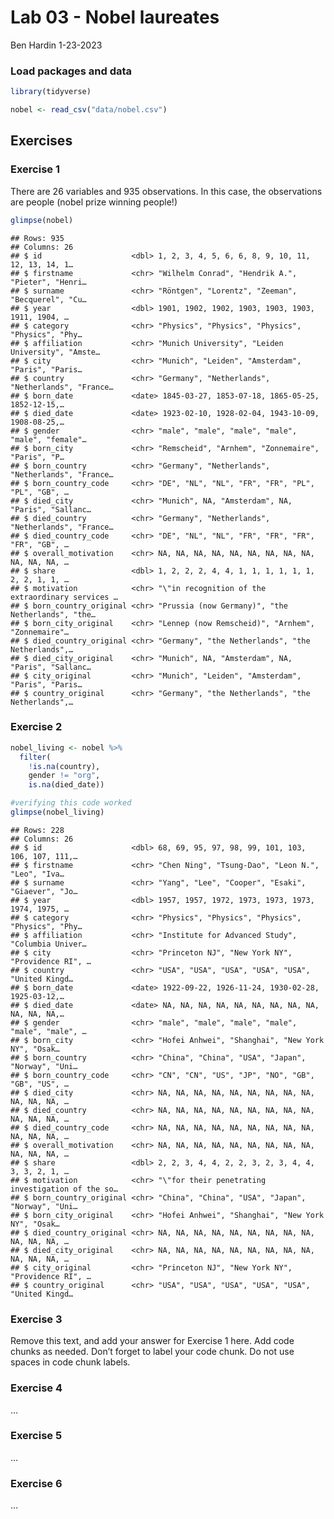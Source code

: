 Lab 03 - Nobel laureates
================
Ben Hardin
1-23-2023

### Load packages and data

``` r
library(tidyverse) 
```

``` r
nobel <- read_csv("data/nobel.csv")
```

## Exercises

### Exercise 1

There are 26 variables and 935 observations. In this case, the
observations are people (nobel prize winning people!)

``` r
glimpse(nobel)
```

    ## Rows: 935
    ## Columns: 26
    ## $ id                    <dbl> 1, 2, 3, 4, 5, 6, 6, 8, 9, 10, 11, 12, 13, 14, 1…
    ## $ firstname             <chr> "Wilhelm Conrad", "Hendrik A.", "Pieter", "Henri…
    ## $ surname               <chr> "Röntgen", "Lorentz", "Zeeman", "Becquerel", "Cu…
    ## $ year                  <dbl> 1901, 1902, 1902, 1903, 1903, 1903, 1911, 1904, …
    ## $ category              <chr> "Physics", "Physics", "Physics", "Physics", "Phy…
    ## $ affiliation           <chr> "Munich University", "Leiden University", "Amste…
    ## $ city                  <chr> "Munich", "Leiden", "Amsterdam", "Paris", "Paris…
    ## $ country               <chr> "Germany", "Netherlands", "Netherlands", "France…
    ## $ born_date             <date> 1845-03-27, 1853-07-18, 1865-05-25, 1852-12-15,…
    ## $ died_date             <date> 1923-02-10, 1928-02-04, 1943-10-09, 1908-08-25,…
    ## $ gender                <chr> "male", "male", "male", "male", "male", "female"…
    ## $ born_city             <chr> "Remscheid", "Arnhem", "Zonnemaire", "Paris", "P…
    ## $ born_country          <chr> "Germany", "Netherlands", "Netherlands", "France…
    ## $ born_country_code     <chr> "DE", "NL", "NL", "FR", "FR", "PL", "PL", "GB", …
    ## $ died_city             <chr> "Munich", NA, "Amsterdam", NA, "Paris", "Sallanc…
    ## $ died_country          <chr> "Germany", "Netherlands", "Netherlands", "France…
    ## $ died_country_code     <chr> "DE", "NL", "NL", "FR", "FR", "FR", "FR", "GB", …
    ## $ overall_motivation    <chr> NA, NA, NA, NA, NA, NA, NA, NA, NA, NA, NA, NA, …
    ## $ share                 <dbl> 1, 2, 2, 2, 4, 4, 1, 1, 1, 1, 1, 1, 2, 2, 1, 1, …
    ## $ motivation            <chr> "\"in recognition of the extraordinary services …
    ## $ born_country_original <chr> "Prussia (now Germany)", "the Netherlands", "the…
    ## $ born_city_original    <chr> "Lennep (now Remscheid)", "Arnhem", "Zonnemaire"…
    ## $ died_country_original <chr> "Germany", "the Netherlands", "the Netherlands",…
    ## $ died_city_original    <chr> "Munich", NA, "Amsterdam", NA, "Paris", "Sallanc…
    ## $ city_original         <chr> "Munich", "Leiden", "Amsterdam", "Paris", "Paris…
    ## $ country_original      <chr> "Germany", "the Netherlands", "the Netherlands",…

### Exercise 2

``` r
nobel_living <- nobel %>%
  filter(
    !is.na(country),
    gender != "org",
    is.na(died_date))

#verifying this code worked
glimpse(nobel_living)
```

    ## Rows: 228
    ## Columns: 26
    ## $ id                    <dbl> 68, 69, 95, 97, 98, 99, 101, 103, 106, 107, 111,…
    ## $ firstname             <chr> "Chen Ning", "Tsung-Dao", "Leon N.", "Leo", "Iva…
    ## $ surname               <chr> "Yang", "Lee", "Cooper", "Esaki", "Giaever", "Jo…
    ## $ year                  <dbl> 1957, 1957, 1972, 1973, 1973, 1973, 1974, 1975, …
    ## $ category              <chr> "Physics", "Physics", "Physics", "Physics", "Phy…
    ## $ affiliation           <chr> "Institute for Advanced Study", "Columbia Univer…
    ## $ city                  <chr> "Princeton NJ", "New York NY", "Providence RI", …
    ## $ country               <chr> "USA", "USA", "USA", "USA", "USA", "United Kingd…
    ## $ born_date             <date> 1922-09-22, 1926-11-24, 1930-02-28, 1925-03-12,…
    ## $ died_date             <date> NA, NA, NA, NA, NA, NA, NA, NA, NA, NA, NA, NA,…
    ## $ gender                <chr> "male", "male", "male", "male", "male", "male", …
    ## $ born_city             <chr> "Hofei Anhwei", "Shanghai", "New York NY", "Osak…
    ## $ born_country          <chr> "China", "China", "USA", "Japan", "Norway", "Uni…
    ## $ born_country_code     <chr> "CN", "CN", "US", "JP", "NO", "GB", "GB", "US", …
    ## $ died_city             <chr> NA, NA, NA, NA, NA, NA, NA, NA, NA, NA, NA, NA, …
    ## $ died_country          <chr> NA, NA, NA, NA, NA, NA, NA, NA, NA, NA, NA, NA, …
    ## $ died_country_code     <chr> NA, NA, NA, NA, NA, NA, NA, NA, NA, NA, NA, NA, …
    ## $ overall_motivation    <chr> NA, NA, NA, NA, NA, NA, NA, NA, NA, NA, NA, NA, …
    ## $ share                 <dbl> 2, 2, 3, 4, 4, 2, 2, 3, 2, 3, 4, 4, 3, 3, 2, 1, …
    ## $ motivation            <chr> "\"for their penetrating investigation of the so…
    ## $ born_country_original <chr> "China", "China", "USA", "Japan", "Norway", "Uni…
    ## $ born_city_original    <chr> "Hofei Anhwei", "Shanghai", "New York NY", "Osak…
    ## $ died_country_original <chr> NA, NA, NA, NA, NA, NA, NA, NA, NA, NA, NA, NA, …
    ## $ died_city_original    <chr> NA, NA, NA, NA, NA, NA, NA, NA, NA, NA, NA, NA, …
    ## $ city_original         <chr> "Princeton NJ", "New York NY", "Providence RI", …
    ## $ country_original      <chr> "USA", "USA", "USA", "USA", "USA", "United Kingd…

### Exercise 3

Remove this text, and add your answer for Exercise 1 here. Add code
chunks as needed. Don’t forget to label your code chunk. Do not use
spaces in code chunk labels.

### Exercise 4

…

### Exercise 5

…

### Exercise 6

…
